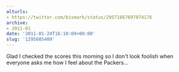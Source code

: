 ```yaml
---
alturls:
- https://twitter.com/bismark/status/29571667697074176
archive:
- 2011-01
date: '2011-01-24T16:10:09+00:00'
slug: '1295885409'
---
```


Glad I checked the scores this morning so I don't look foolish when everyone asks me how I feel about the Packers...

